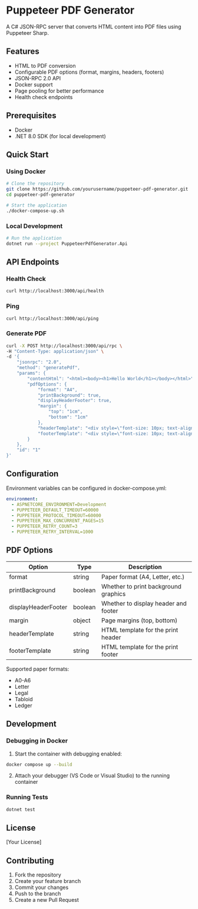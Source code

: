 # Puppeteer PDF Generator

A C# JSON-RPC server that converts HTML content into PDF files using Puppeteer Sharp.

## Features

- HTML to PDF conversion
- Configurable PDF options (format, margins, headers, footers)
- JSON-RPC 2.0 API
- Docker support
- Page pooling for better performance
- Health check endpoints

## Prerequisites

- Docker
- .NET 8.0 SDK (for local development)

## Quick Start

### Using Docker

```bash
# Clone the repository
git clone https://github.com/yourusername/puppeteer-pdf-generator.git
cd puppeteer-pdf-generator

# Start the application
./docker-compose-up.sh
```

### Local Development

```bash
# Run the application
dotnet run --project PuppeteerPdfGenerator.Api
```

## API Endpoints

### Health Check

```bash
curl http://localhost:3000/api/health
```

### Ping

```bash
curl http://localhost:3000/api/ping
```

### Generate PDF

```bash
curl -X POST http://localhost:3000/api/rpc \
-H "Content-Type: application/json" \
-d '{
    "jsonrpc": "2.0",
    "method": "generatePdf",
    "params": {
        "contentHtml": "<html><body><h1>Hello World</h1></body></html>",
        "pdfOptions": {
            "format": "A4",
            "printBackground": true,
            "displayHeaderFooter": true,
            "margin": {
                "top": "1cm",
                "bottom": "1cm"
            },
            "headerTemplate": "<div style=\"font-size: 10px; text-align: center; width: 100%;\">Header</div>",
            "footerTemplate": "<div style=\"font-size: 10px; text-align: center; width: 100%;\">Footer</div>"
        }
    },
    "id": "1"
}'
```

## Configuration

Environment variables can be configured in docker-compose.yml:

```yaml
environment:
  - ASPNETCORE_ENVIRONMENT=Development
  - PUPPETEER_DEFAULT_TIMEOUT=60000
  - PUPPETEER_PROTOCOL_TIMEOUT=60000
  - PUPPETEER_MAX_CONCURRENT_PAGES=15
  - PUPPETEER_RETRY_COUNT=3
  - PUPPETEER_RETRY_INTERVAL=1000
```

## PDF Options

| Option | Type | Description |
|--------|------|-------------|
| format | string | Paper format (A4, Letter, etc.) |
| printBackground | boolean | Whether to print background graphics |
| displayHeaderFooter | boolean | Whether to display header and footer |
| margin | object | Page margins (top, bottom) |
| headerTemplate | string | HTML template for the print header |
| footerTemplate | string | HTML template for the print footer |

Supported paper formats:
- A0-A6
- Letter
- Legal
- Tabloid
- Ledger

## Development

### Debugging in Docker

1. Start the container with debugging enabled:
```bash
docker compose up --build
```

2. Attach your debugger (VS Code or Visual Studio) to the running container

### Running Tests

```bash
dotnet test
```

## License

[Your License]

## Contributing

1. Fork the repository
2. Create your feature branch
3. Commit your changes
4. Push to the branch
5. Create a new Pull Request
